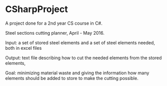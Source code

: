 # CSharpProject
A project done for a 2nd year CS course in C#.

Steel sections cutting planner, April - May 2016. 

Input: a set of stored steel elements and a set of steel elements needed, both in excel files

Output: text file describing how to cut the needed elements from the stored elements, 

Goal: minimizing material waste and giving the information how many elements should be added to store to make the cutting possible.
